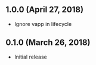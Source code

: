 ## 1.0.0 (April 27, 2018)

* Ignore vapp in lifecycle

## 0.1.0 (March 26, 2018)

* Initial release

